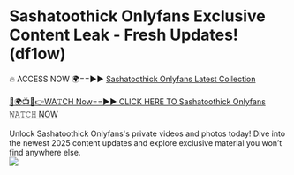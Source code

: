 # Sashatoothick Onlyfans Exclusive Content Leak - Fresh Updates! (df1ow)

🔥 ACCESS NOW 🌍==►► <a href="https://tinyurl.com/kvy9nzfs" rel="nofollow">Sashatoothick Onlyfans Latest Collection</a>
<br><br>
[🔴🌍📺📱👉WA𝚃CH Now==►► CLICK HERE TO Sashatoothick Onlyfans 𝚆𝙰𝚃𝙲𝙷 NOW](https://tinyurl.com/kvy9nzfs)
<br><br>
Unlock Sashatoothick Onlyfans's private videos and photos today! Dive into the newest 2025 content updates and explore exclusive material you won’t find anywhere else.
<br>
<a href="https://tinyurl.com/kvy9nzfs" rel="nofollow" data-target="animated-image.originalLink"><img src="https://camo.githubusercontent.com/8a4f000d20f83aca3bf7ec5f350d767afa0574a8a352519fd8cfa583a6f93a33/68747470733a2f2f692e696d6775722e636f6d2f644a486b345a712e676966" data-canonical-src="https://i.imgur.com/dJHk4Zq.gif" style="max-width: 100%; display: inline-block;" data-target="animated-image.originalImage"></a>
<br>
